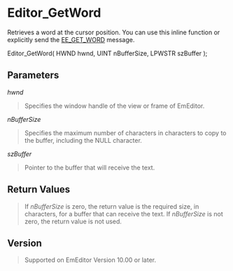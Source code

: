 # Editor\_GetWord

Retrieves a word at the cursor position. You can use this inline function or explicitly send the [EE\_GET\_WORD](../message/ee_get_word) message.

Editor\_GetWord( HWND hwnd, UINT nBufferSize, LPWSTR szBuffer );

## Parameters

_hwnd_

> Specifies the window handle of the view or frame of EmEditor.

_nBufferSize_

> Specifies the maximum number of characters in characters to copy to the buffer,
> including the NULL character.

_szBuffer_

> Pointer to the buffer that will receive the text.

## Return Values

> If _nBufferSize_ is zero, the return value is the required size, in characters,
> for a buffer that can receive the text. If _nBufferSize_ is not zero, the
> return value is not used.

## Version

> Supported on EmEditor Version 10.00 or later.
